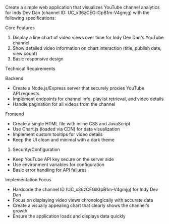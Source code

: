 Create a simple web application that visualizes YouTube channel analytics for Indy Dev Dan (channel ID: UC_x36zCEGilGpB1m-V4gmjg) with the following specifications:



Core Features
1. Display a line chart of video views over time for Indy Dev Dan's YouTube channel
2. Show detailed video information on chart interaction (title, publish date, view count)
3. Basic responsive design



Technical Requirements

Backend

* Create a Node.js/Express server that securely proxies YouTube API requests
* Implement endpoints for channel info, playlist retrieval, and video details
* Handle pagination for all videos from the channel

Frontend
* Create a single HTML file with inline CSS and JavaScript
* Use Chart.js (loaded via CDN) for data visualization
* Implement custom tooltips for video details
* Keep the UI clean and minimal with a dark theme
1. Security/Configuration
* Keep YouTube API key secure on the server side
* Use environment variables for configuration
* Basic error handling for API failures



Implementation Focus
* Hardcode the channel ID (UC_x36zCEGilGpB1m-V4gmjg) for Indy Dev Dan
* Focus on displaying video views chronologically with accurate data
* Create a visually appealing chart that clearly shows the channel's growth
* Ensure the application loads and displays data quickly
